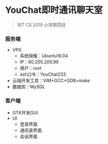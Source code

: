 # YouChat即时通讯聊天室
> BIT CS 2019 小学期项目

### 服务端
- VPS
  - 系统镜像：Ubuntu16.04
  - IP：60.205.205.99
  - 用户：root
  - ssh口令：YouChat233
- 云端开发工具：VIM+GCC+GDB+make
- 数据库：MySQL


### 客户端
- GTK开发GUI
- UI
  - 登录界面
  - 通讯录界面
  - 会话界面
